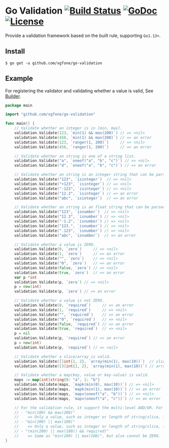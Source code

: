 # Go Validation [![Build Status](https://github.com/xgfone/go-validation/actions/workflows/go.yml/badge.svg)](https://github.com/xgfone/go-validation/actions/workflows/go.yml) [![GoDoc](https://pkg.go.dev/badge/github.com/xgfone/go-validation)](https://pkg.go.dev/github.com/xgfone/go-validation) [![License](https://img.shields.io/badge/License-Apache%202.0-blue.svg?style=flat-square)](https://raw.githubusercontent.com/xgfone/go-validation/master/LICENSE)

Provide a validation framework based on the built rule, supporting `Go1.13+`.


## Install
```shell
$ go get -u github.com/xgfone/go-validation
```


## Example
For registering the validator and validating whether a value is valid, See [Builder](https://pkg.go.dev/github.com/xgfone/go-validation/#example-Builder).

```go
package main

import "github.com/xgfone/go-validation"

func main() {
	// Validate whether an integer is in [min, max].
	validation.Validate(123, `min(1) && max(200)`) // => <nil>
	validation.Validate(456, `min(1) && max(200)`) // => an error
	validation.Validate(123, `ranger(1, 200)`)     // => <nil>
	validation.Validate(456, `ranger(1, 200)`)     // => an error

	// Validate whether an string is one of a string list.
	validation.Validate("a", `oneof("a", "b", "c")`) // => <nil>
	validation.Validate("d", `oneof("a", "b", "c")`) // => an error

	// Validate whether an string is an integer string that can be parsed to an integer.
	validation.Validate("123", `isinteger`)  // => <nil>
	validation.Validate("+123", `isinteger`) // => <nil>
	validation.Validate("-123", `isinteger`) // => <nil>
	validation.Validate("12.3", `isinteger`) // => an error
	validation.Validate("abc", `isinteger`)  // => an error

	// Validate whether an string is an float string that can be parsed to an float.
	validation.Validate("123", `isnumber`)  // => <nil>
	validation.Validate("12.3", `isnumber`) // => <nil>
	validation.Validate("-1.2", `isnumber`) // => <nil>
	validation.Validate("123.", `isnumber`) // => <nil>
	validation.Validate(".123", `isnumber`) // => <nil>
	validation.Validate("abc", `isnumber`)  // => an error

	// Validate whether a value is ZERO.
	validation.Validate(0, `zero`)     // => <nil>
	validation.Validate(1, `zero`)     // => an error
	validation.Validate("", `zero`)    // => <nil>
	validation.Validate("0", `zero`)   // => an error
	validation.Validate(false, `zero`) // => <nil>
	validation.Validate(true, `zero`)  // => an error
	var p *int
	validation.Validate(p, `zero`) // => <nil>
	p = new(int)
	validation.Validate(p, `zero`) // => an error

	// Validate whether a value is not ZERO.
	validation.Validate(0, `required`)     // => an error
	validation.Validate(1, `required`)     // => <nil>
	validation.Validate("", `required`)    // => an error
	validation.Validate("0", `required`)   // => <nil>
	validation.Validate(false, `required`) // => an error
	validation.Validate(true, `required`)  // => <nil>
	p = nil
	validation.Validate(p, `required`) // => an error
	p = new(int)
	validation.Validate(p, `required`) // => <nil>

	// Validate whether a slice/array is valid.
	validation.Validate([]int{1, 2}, `array(min(1), max(10))`)  // slice, => <nil>
	validation.Validate([3]int{1, 2}, `array(min(1), max(10))`) // array, => an error

	// Validate whether a map(key, value or key-value) is valid.
	maps := map[int]string{0: "a", 1: "b"}
	validation.Validate(maps, `mapk(min(0), max(10))`) // => <nil>
	validation.Validate(maps, `mapk(min(1), max(10))`) // => an error
	validation.Validate(maps, `mapv(oneof("a", "b"))`) // => <nil>
	validation.Validate(maps, `mapv(oneof("a", "c"))`) // => an error

    // For the validation rule, it support the multi-level AND/OR. For example,
    // - "min(100) && max(200)"
    //    => Only a value, such as integer or length of string/slice, in [100, 200] is valid.
    // - "min(200) || max(100)"
    //    => Only a value, such as integer or length of string/slice, in (-∞, 100] or [200, +∞) is valid.
    // - "(min(200) || max(100)) && required)"
    //    => Same as "min(200) || max(100)", but also cannot be ZERO.
}
```
